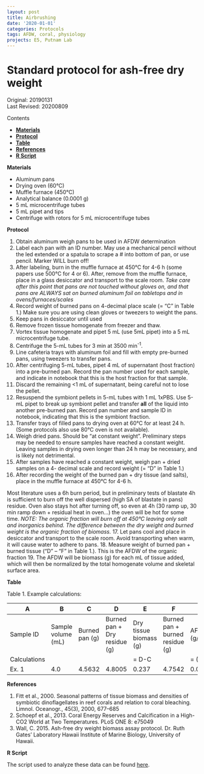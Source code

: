 ```yaml
---
layout: post
title: Airbrushing
date: '2020-01-01'
categories: Protocols
tags: AFDW, coral, physiology
projects: E5, Putnam Lab
---
```


# Standard protocol for ash-free dry weight

Original: 20190131    
Last Revised: 20200809  

Contents  
- [**Materials**](#Materials)    
- [**Protocol**](#Protocol)  
- [**Table**](#Table)  
- [**References**](#References)
- [**R Script**](#R_Script)   

<a name="Materials"></a> **Materials**

  - Aluminum pans
  - Drying oven (60°C)
  - Muffle furnace (450°C)
  - Analytical balance (0.0001 g)
  - 5 mL microcentrifuge tubes
  - 5 mL pipet and tips
  - Centrifuge with rotors for 5 mL microcentrifuge tubes


<a name="Protocol"></a> **Protocol**

  1.  Obtain aluminum weigh pans to be used in AFDW determination
  2.  Label each pan with an ID number. May use a mechanical pencil without the led extended or a spatula to scrape a # into bottom of pan, or use pencil. Marker WILL burn off!
  3.  After labeling, burn in the muffle furnace at 450°C for 4-6 h (some papers use 500°C for 4 or 6). After, remove from the muffle furnace, place in a glass desiccator and transport to the scale room.
	*Take care after this point that pans are not touched without gloves on, and that pans are ALWAYS sat on burned aluminum foil on tabletops and in ovens/furnaces/scales*
  4.  Record weight of burned pans on 4-decimal place scale (= “C” in Table 1.) Make sure you are using clean gloves or tweezers to weight the pans.
  5.  Keep pans in desiccator until used
  6. Remove frozen tissue homogenate from freezer and thaw.
  7. Vortex tissue homogenate and pipet 5 mL (use 5mL pipet) into a 5 mL microcentrifuge tube.
  8. Centrifuge the 5-mL tubes for 3 min at 3500 min<sup>-1</sup>.
  9. Line cafeteria trays with aluminum foil and fill with empty pre-burned pans, using tweezers to transfer pans.
  10. After centrifuging 5-mL tubes, pipet 4 mL of supernatant (host fraction) into a pre-burned pan. Record the pan number used for each sample, and indicate in notebook that this is the host fraction for that sample.
  11. Discard the remaining <1 mL of supernatant, being careful not to lose the pellet.
  12. Resuspend the symbiont pellets in 5-mL tubes with 1 mL 1xPBS. Use 5-mL pipet to break up symbiont pellet and transfer **all** of the liquid into another pre-burned pan. Record pan number and sample ID in notebook, indicating that this is the symbiont fraction.
  13. Transfer trays of filled pans to drying oven at 60°C for at least 24 h. (Some protocols also use 80°C oven is not available).
  14. Weigh dried pans. Should be “at constant weight”. Preliminary steps may be needed to ensure samples have reached a constant weight. Leaving samples in drying oven longer than 24 h may be necessary, and is likely not detrimental.
  15.  After samples have reached a constant weight, weigh pan + dried samples on a 4- decimal scale and record weight (= “D” in Table 1.)
  16.  After recording the weight of the burned pan + dry tissue (and salts), place in the muffle furnace at 450°C for 4-6 h.

Most literature uses a 6h burn period, but in preliminary tests of blastate 4h is sufficient to burn off the well dispersed (high SA of blastate in pans) residue. Oven also stays hot after turning off, so even at 4h (30 ramp up, 30 min ramp down + residual heat in oven…) the oven will be hot for some time.
	*NOTE: The organic fraction will burn off at 450°C leaving only salt and inorganics behind. The difference between the dry weight and burned weight is the organic fraction of biomass.*
  17.  Let pans cool and place in desiccator and transport to the scale room. Avoid transporting when warm, it will cause water to adhere to pans.
  18.  Measure weight of burned pan + burned tissue (“D” – “F” in Table 1.). This is the AFDW of the organic fraction
  19.  The AFDW will be biomass (g) for each mL of tissue added, which will then be normalized by the total homogenate volume and skeletal surface area.    

<a name="Table"></a> **Table**

Table 1. Example calculations:

 A  | B  | C  | D  | E  | F  |  G |
----|----|----|----|----|----|----|
Sample ID | Sample volume (mL) | Burned pan (g) | Burned pan + Dry residue (g) | Dry tissue biomass (g) | Burned pan + burned residue (g) | AFDW (g/mL) |
Calculations | | | | = D-C | | = (D-F)/B |
Ex. 1 | 4.0 | 4.5632 | 4.8005 | 0.237 | 4.7542 | 0.011575 |

<a name="References"></a> **References**

  1.  Fitt et al., 2000. Seasonal patterns of tissue biomass and densities of symbiotic dinoflagellates in reef corals and relation to coral bleaching. Limnol. Oceanogr., 45(3), 2000, 677–685
  2.  Schoepf et al., 2013. Coral Energy Reserves and Calcification in a High-CO2 World at Two Temperatures. PLoS ONE 8: e75049
  3.  Wall, C. 2015. Ash-free dry weight biomass assay protocol. Dr. Ruth Gates’ Laboratory Hawaii Institute of Marine Biology, University of Hawaii.

<a name="R_Script"></a> **R Script**

  The script used to analyze these data can be found [here](https://github.com/hputnam/Acclim_Dynamics/blob/master/Scripts/Tissue_Biomass.Rmd).
